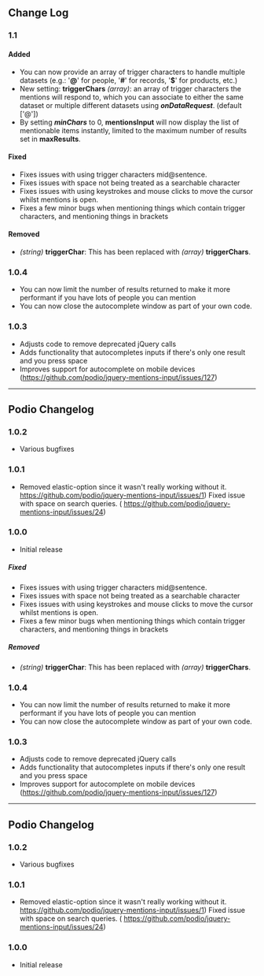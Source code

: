 ## Change Log

### 1.1

#### Added

* You can now provide an array of trigger characters to handle multiple datasets (e.g.: '**@**' for people, '**#**' for records, '**$**' for products, etc.)
* New setting: **triggerChars** _(array)_: an array of trigger characters the mentions will respond to, which you can associate to either the same dataset or multiple different datasets using ***onDataRequest***. (default ['@'])
* By setting ***minChars*** to 0, **mentionsInput** will now display the list of mentionable items instantly, limited to the maximum number of results set in **maxResults**. 

#### Fixed

* Fixes issues with using trigger characters mid@sentence.
* Fixes issues with space not being treated as a searchable character
* Fixes issues with using keystrokes and mouse clicks to move the cursor whilst mentions is open.
* Fixes a few minor bugs when mentioning things which contain trigger characters, and mentioning things in brackets

#### Removed

* *(string)* **triggerChar**: This has been replaced with *(array)* **triggerChars**. 

### 1.0.4
* You can now limit the number of results returned to make it more performant if you have lots of people you can mention
* You can now close the autocomplete window as part of your own code.

### 1.0.3
* Adjusts code to remove deprecated jQuery calls
* Adds functionality that autocompletes inputs if there's only one result and you press space
* Improves support for autocomplete on mobile devices (https://github.com/podio/jquery-mentions-input/issues/127)

---
## Podio Changelog 

### 1.0.2
* Various bugfixes

### 1.0.1
* Removed elastic-option since it wasn't really working without it. https://github.com/podio/jquery-mentions-input/issues/1)
Fixed issue with space on search queries. ( https://github.com/podio/jquery-mentions-input/issues/24)

### 1.0.0
* Initial release
    

##### Fixed

* Fixes issues with using trigger characters mid@sentence.
* Fixes issues with space not being treated as a searchable character
* Fixes issues with using keystrokes and mouse clicks to move the cursor whilst mentions is open.
* Fixes a few minor bugs when mentioning things which contain trigger characters, and mentioning things in brackets

##### Removed

* *(string)* **triggerChar**: This has been replaced with *(array)* **triggerChars**. 

### 1.0.4
* You can now limit the number of results returned to make it more performant if you have lots of people you can mention
* You can now close the autocomplete window as part of your own code.

### 1.0.3
* Adjusts code to remove deprecated jQuery calls
* Adds functionality that autocompletes inputs if there's only one result and you press space
* Improves support for autocomplete on mobile devices (https://github.com/podio/jquery-mentions-input/issues/127)

---
## Podio Changelog 

### 1.0.2
* Various bugfixes

### 1.0.1
* Removed elastic-option since it wasn't really working without it. https://github.com/podio/jquery-mentions-input/issues/1)
Fixed issue with space on search queries. ( https://github.com/podio/jquery-mentions-input/issues/24)

### 1.0.0
* Initial release
    
